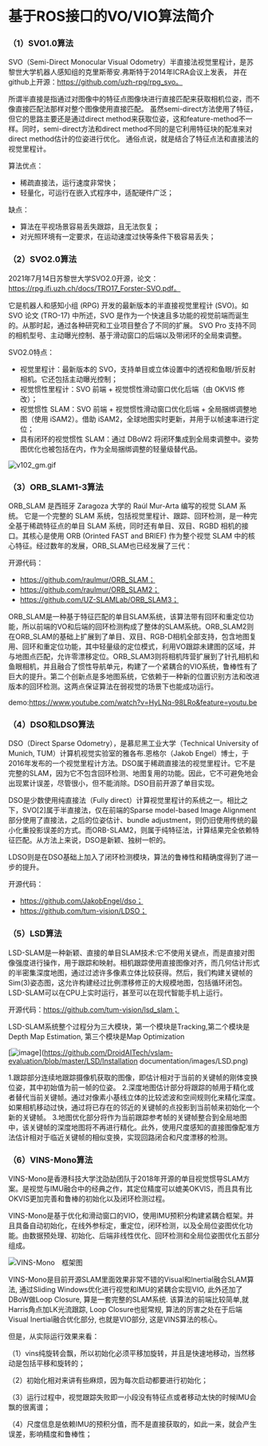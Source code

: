 # 基于ROS接口的VO/VIO算法简介

### （1）SVO1.0算法

SVO（Semi-Direct Monocular Visual Odometry）半直接法视觉里程计，是苏黎世大学机器人感知组的克里斯蒂安.弗斯特于2014年ICRA会议上发表， 并在github上开源：https://github.com/uzh-rpg/rpg_svo。

所谓半直接是指通过对图像中的特征点图像块进行直接匹配来获取相机位姿，而不像直接匹配法那样对整个图像使用直接匹配。 虽然semi-direct方法使用了特征，但它的思路主要还是通过direct method来获取位姿，这和feature-method不一样。同时，semi-direct方法和direct method不同的是它利用特征块的配准来对direct method估计的位姿进行优化。 通俗点说，就是结合了特征点法和直接法的视觉里程计。

算法优点：

- 稀疏直接法，运行速度非常快；
- 轻量化，可运行在嵌入式程序中，适配硬件广泛；

缺点：

- 算法在平视场景容易丢失跟踪，且无法恢复；
- 对光照环境有一定要求，在运动速度过快等条件下极容易丢失；

### （2）SVO2.0算法

2021年7月14日苏黎世大学SVO2.0开源，论文：https://rpg.ifi.uzh.ch/docs/TRO17_Forster-SVO.pdf。

它是机器人和感知小组 (RPG) 开发的最新版本的半直接视觉里程计 (SVO)。如 SVO 论文 (TRO-17) 中所述，SVO 是作为一个快速且多功能的视觉前端而诞生的。从那时起，通过各种研究和工业项目整合了不同的扩展。 SVO Pro 支持不同的相机型号、主动曝光控制、基于滑动窗口的后端以及带闭环的全局束调整。

SVO2.0特点：

- 视觉里程计：最新版本的 SVO，支持单目或立体设置中的透视和鱼眼/折反射相机。它还包括主动曝光控制；
- 视觉惯性里程计：SVO 前端 + 视觉惯性滑动窗口优化后端（由 OKVIS 修改）；
- 视觉惯性 SLAM：SVO 前端 + 视觉惯性滑动窗口优化后端 + 全局捆绑调整地图（使用 iSAM2）。借助 iSAM2，全球地图实时更新，并用于以帧速率进行定位；
- 具有闭环的视觉惯性 SLAM：通过 DBoW2 将闭环集成到全局束调整中。姿势图优化也被包括在内，作为全局捆绑调整的轻量级替代品。

![v102_gm.gif](https://github.com/uzh-rpg/rpg_svo_pro_open/raw/master/doc/images/v102_gm.gif)

### （3）ORB_SLAM1-3算法

ORB_SLAM 是西班牙 Zaragoza 大学的 Raúl Mur-Arta 编写的视觉 SLAM 系统。 它是一个完整的 SLAM 系统，包括视觉里程计、跟踪、回环检测，是一种完全基于稀疏特征点的单目 SLAM 系统，同时还有单目、双目、RGBD 相机的接口。其核心是使用 ORB (Orinted FAST and BRIEF) 作为整个视觉 SLAM 中的核心特征。经过数年的发展，ORB_SLAM也已经发展了三代：

开源代码：

- https://github.com/raulmur/ORB_SLAM；
- https://github.com/raulmur/ORB_SLAM2；
- https://github.com/UZ-SLAMLab/ORB_SLAM3；

ORB_SLAM是一种基于特征匹配的单目SLAM系统，该算法带有回环和重定位功能，所以前端的VO和后端的回环检测构成了整体的SLAM系统。ORB_SLAM2则在ORB_SLAM的基础上扩展到了单目、双目、RGB-D相机全部支持，包含地图复用、回环和重定位功能，其中轻量级的定位模式，利用VO跟踪未建图的区域，并与地图点匹配，允许零漂移定位。ORB_SLAM3则将相机阵营扩展到了针孔相机和鱼眼相机，并且融合了惯性导航单元，构建了一个紧耦合的VIO系统，鲁棒性有了巨大的提升。第二个创新点是多地图系统，它依赖于一种新的位置识别方法和改进版本的回环检测。这两点保证算法在弱视觉的场景下也能成功运行。

demo:https://www.youtube.com/watch?v=HyLNq-98LRo&feature=youtu.be

### （4）DSO和LDSO算法

DSO（Direct Sparse Odometry），是慕尼黑工业大学（Technical University of Munich, TUM）计算机视觉实验室的雅各布.恩格尔（Jakob Engel）博士，于2016年发布的一个视觉里程计方法。DSO属于稀疏直接法的视觉里程计。它不是完整的SLAM，因为它不包含回环检测、地图复用的功能。因此，它不可避免地会出现累计误差，尽管很小，但不能消除。DSO目前开源了单目实现。

DSO是少数使用纯直接法（Fully direct）计算视觉里程计的系统之一。相比之下，SVO[2]属于半直接法，仅在前端的Sparse model-based Image Alignment部分使用了直接法，之后的位姿估计、bundle adjustment，则仍旧使用传统的最小化重投影误差的方式。而ORB-SLAM2，则属于纯特征法，计算结果完全依赖特征匹配。从方法上来说，DSO是新颖、独树一帜的。

LDSO则是在DSO基础上加入了闭环检测模块，算法的鲁棒性和精确度得到了进一步的提升。

开源代码：

- https://github.com/JakobEngel/dso；
- https://github.com/tum-vision/LDSO；

### （5）LSD算法

LSD-SLAM是一种新颖、直接的单目SLAM技术:它不使用关键点，而是直接对图像强度进行操作，用于跟踪和映射。相机跟踪使用直接图像对齐，而几何估计形式的半密集深度地图，通过过滤许多像素立体比较获得。然后，我们构建关键帧的Sim(3)姿态图，这允许构建经过比例漂移修正的大规模地图，包括循环闭包。LSD-SLAM可以在CPU上实时运行，甚至可以在现代智能手机上运行。

开源代码：https://github.com/tum-vision/lsd_slam；

LSD-SLAM系统整个过程分为三大模块，第一个模块是Tracking,第二个模块是Depth Map Estimation, 第三个模块是Map Optimization

[![image](https://github.com/DroidAITech/vslam-evaluation/raw/master/LSD/Installation%20documentation/images/LSD.png)](https://github.com/DroidAITech/vslam-evaluation/blob/master/LSD/Installation documentation/images/LSD.png)

1.跟踪部分连续地跟踪摄像机获取的图像，即估计相对于当前的关键帧的刚体变换位姿，其中初始值为前一帧的位姿。
2.深度地图估计部分将跟踪的帧用于精化或者替代当前关键帧。通过对像素小基线立体的比较滤波和空间规则化来精化深度。如果相机移动过快，通过将已存在的邻近的关键帧的点投影到当前帧来初始化一个新的关键帧。
3.地图优化部分将作为当前跟踪参考帧的关键帧整合到全局地图中，该关键帧的深度地图将不再进行精化。此外，使用尺度感知的直接图像配准方法估计相对于临近关键帧的相似变换，实现回路闭合和尺度漂移的检测。

### （6）VINS-Mono算法

VINS-Mono是香港科技大学沈劭劼团队于2018年开源的单目视觉惯导SLAM方案。是视觉与IMU融合中的经典之作，其定位精度可以媲美OKVIS，而且具有比OKVIS更加完善和鲁棒的初始化以及闭环检测过程。

VINS-Mono是基于优化和滑动窗口的VIO，使用IMU预积分构建紧耦合框架。并且具备自动初始化，在线外参标定，重定位，闭环检测，以及全局位姿图优化功能。由数据预处理、初始化、后端非线性优化、回环检测和全局位姿图优化五部分组成。

![VINS-Mono　框架图](https://github.com/DroidAITech/vslam-evaluation/raw/master/VINS/Installation%20documentation/pics/VINS-Mono%E3%80%80%E6%A1%86%E6%9E%B6%E5%9B%BE.png)

VINS-Mono是目前开源SLAM里面效果非常不错的Visual和Inertial融合SLAM算法, 通过Sliding Windows优化进行视觉和IMU的紧耦合实现VIO, 此外还加了DBoW做Loop Closure, 算是一套完整的SLAM系统. 该算法的前端比较简单,就Harris角点加LK光流跟踪, Loop Closure也挺常规, 算法的厉害之处在于后端Visual Inertial融合优化部分, 也就是VIO部分, 这是VINS算法的核心。

但是，从实际运行效果来看：

（1）vins纯旋转会飘，所以初始化必须平移加旋转，并且是快速地移动，当然移动是包括平移和旋转的；

（2）初始化相对来讲有些麻烦，因为每次启动都要进行初始化；

（3）运行过程中，视觉跟踪失败即一小段没有特征点或者移动太快的时候IMU会飘的很离谱；

（4）尺度信息是依赖IMU的预积分值，而不是直接获取的，如此一来，就会产生误差，影响精度和鲁棒性；